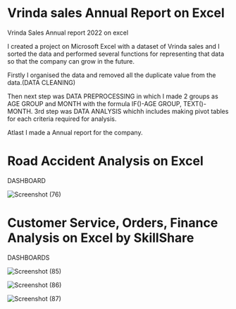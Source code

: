 # Vrinda sales Annual Report on Excel 

Vrinda Sales Annual report 2022 on excel

I created a project on Microsoft Excel with a dataset of Vrinda sales and I sorted the data and performed several functions for representing that data so that the company can grow in the future.


Firstly I organised the data and removed all the duplicate value from the data.(DATA CLEANING)


Then next step was DATA PREPROCESSING in which I made 2 groups as AGE GROUP and MONTH with the formula IF()-AGE GROUP, TEXT()-MONTH.
3rd step was DATA ANALYSIS whichh includes making pivot tables for each criteria required for analysis.


Atlast I made a Annual report for the company.

# Road Accident Analysis on Excel

DASHBOARD

![Screenshot (76)](https://github.com/sujay2008/Vrinda-Sales-Annual-report-2022-on-excel-sheets-/assets/138650290/d704653c-2241-4e60-82ff-19ccd25a1744)

# Customer Service, Orders, Finance Analysis on Excel by SkillShare

DASHBOARDS

![Screenshot (85)](https://github.com/sujay2008/EXCEL-PROJECTS/assets/138650290/bf768cd5-75d9-486e-99c0-ee2cf32388e4)

![Screenshot (86)](https://github.com/sujay2008/EXCEL-PROJECTS/assets/138650290/79bb79f1-164f-4da4-a23e-e11b32902102)

![Screenshot (87)](https://github.com/sujay2008/EXCEL-PROJECTS/assets/138650290/003654a7-d47c-4c5d-a331-e14b46fb89ea)


